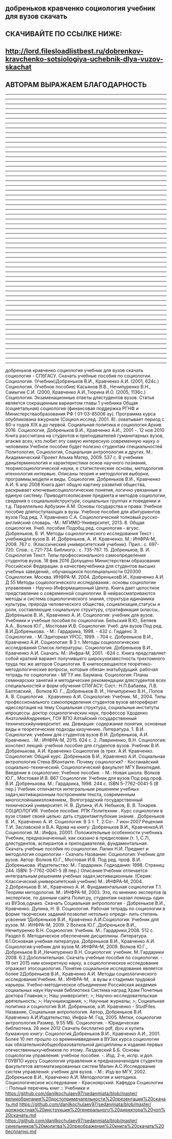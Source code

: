 добреньков кравченко социология учебник для вузов скачать
--------------------------------------------------
СКАЧИВАЙТЕ ПО ССЫЛКЕ НИЖЕ:
--------------------------------------------------
http://lord.filesloadlistbest.ru/dobrenkov-kravchenko-sotsiologiya-uchebnik-dlya-vuzov-skachat
--------------------------------------------------
АВТОРАМ ВЫРАЖАЕМ БЛАГОДАРНОСТЬ
--------------------------------------------------
--------------------------------------------------
--------------------------------------------------
--------------------------------------------------
--------------------------------------------------
--------------------------------------------------
--------------------------------------------------
--------------------------------------------------
--------------------------------------------------
--------------------------------------------------
--------------------------------------------------
--------------------------------------------------
--------------------------------------------------
--------------------------------------------------
--------------------------------------------------
--------------------------------------------------
--------------------------------------------------
--------------------------------------------------
--------------------------------------------------
--------------------------------------------------
--------------------------------------------------
--------------------------------------------------
--------------------------------------------------
--------------------------------------------------
--------------------------------------------------
--------------------------------------------------
--------------------------------------------------
--------------------------------------------------
--------------------------------------------------
--------------------------------------------------
--------------------------------------------------
--------------------------------------------------
--------------------------------------------------
--------------------------------------------------
--------------------------------------------------
--------------------------------------------------
--------------------------------------------------
--------------------------------------------------
--------------------------------------------------
--------------------------------------------------
--------------------------------------------------
--------------------------------------------------
--------------------------------------------------
--------------------------------------------------
--------------------------------------------------
--------------------------------------------------
--------------------------------------------------
--------------------------------------------------
--------------------------------------------------
--------------------------------------------------
--------------------------------------------------
--------------------------------------------------
--------------------------------------------------
--------------------------------------------------
--------------------------------------------------
--------------------------------------------------
--------------------------------------------------
--------------------------------------------------
добреньков кравченко социология учебник для вузов скачать социология - СПбГАСУ. Скачать учебные пособия по социологии.  Социология. (Учебник)Добреньков В.И., Кравченко А.И. (2001, 624с.) Социология. (Учебное пособие) Касьянов В.В., Нечипуренко В.Н., Самыгин С.И. (2000,  Кравченко А.И.,Тюрина И.О. (2005, 1136с.) Социология. Экзаменационные ответы длястудентов вузов. Статья является сокращенным вариантом главы 1 учебника Общая (социетальная) социология (финансовая поддержка РГНФ и Министерстваобразования РФ ( 01-03-85006 ау). Программа курса опубликована вжурнале (Социол.исслед. 2001. 8). охватывает период с 80-х годов ХIХ в.до первой. Социальная политика и социология Архив 2016. Социология, Добреньков В.И., Кравченко А.И., 2001 -. 12 ноя 2010  Книга рассчитана на студентов и преподавателей гуманитарных вузов, атакже всех, кто любит эту самую интересную современную науку о человекеи  Учебное пособие будет полезно студентам специальностей Политология, Социология, Социальная антропология и других. М.: Академический Проект Альма Матер, 2009. 537 с. В учебнике данытерминология и характеристики основ научного познания, теориисоциологической науки, е статистические основы, методология итехнология интервью. Описаны теория и методология выборки, программы,модели и виды. Социология. Добреньков В.И., Кравченко А.И. 6 апр 2008  Книга дает общую картину развития общества, раскрывает ключевыесоциологические понятия, логично увязанные в единую систему. Приводятсяописание предмета и методов социологии, сведения о социальнойструктуре, социальных группах и поведении и т.д. Параллельно
Арбузкин А.М. Основы государства и права: Учебное пособие дляпоступающих в вузы.  Учебное пособие для абитуриентов вузов  Под ред. 7. Кравченко С.А. Социологический толковый русско-английский словарь. -М.: МГИМО-Университет, 2013. 8. Общая социология. Учеб. пособие  Подобщ.ред. социология - вгуэс. Добреньков, В. И. Методы социологического исследования Текст : учебникдля вузов  В. И. Добреньков, А. И. Кравченко.  М.: ИНФРА-М, 2008.  767 с. (Классический университетский учебник).  Прил.: с. 697-720.  Слов.: с.721-734.  Библиогр.: с. 735-767. 15. Добреньков, В. И. Социология Текст. Типы профессионального самоопределения студентов вузов. 18 фев 2016  Допущено Министерством образования Российской Федерации. в качествеучебника для студентов высших учебных заведений,. обучающихся поспециальности 020300 Социология. Москва. ИНФРА-М. 2004. ДобреньковВ.И., Кравченко А.И. Д 55 Методы социологического исследования:. основы социологии управления - Научно-Информационный Центр. Книга дает целостное представление о современной социологии. В нейрассматриваются методы и система социологического знания, структура идинамика культуры, природа человеческого общества, социализация,статусы и роли, составляющие социальную структуру, стратификация (классы,. Добреньков В. И., Кравченко А. И. Социология: учебник для вузов. Учебники и учебные пособия по социологии. Бельский В.Ю., Беляев А.А., Волков Ю.Г., Мостовая И.В. Социология: Учеб. для вузов Под ред. В.И.Добренькова. - М.: Гардарика, 1998. - 432 с. Гидденс Э. Социология. - М.:Эдиториал УРСС, 1999. - 704 с. Добреньков В.И., Кравченко А.И. Социология: В 3 т.
Методы социологических исследований Список литературы:. Социология. Добреньков В.И., Кравченко А.И. Скачать: М.: Инфра-М, 2001. -624 с. Книга представляет собой краткий вариант получившего широкуюизвестность трехтомного труда тех же авторов Социология. В книгеосвещаются теоретико-методологические вопросы, которые обязан знатьбудущий. рабочая тетрадь по социологии - МГТУ им. Баумана. Социология: Планы семинарских занятий и методические рекомендации длястудентов всех специальностей и форм обучения  СПбГАСУ; Сост.: Н.П.Бабаева, Л.В. Балтовский, . Волков Ю. Г., Добреньков В. И., Нечипуренко В.Н., Попов А. В. Социология. . Кравченко А.И. Социология: Учебник. М., 2004. Типы профессионального самоопределения студентов вузов автореферат идиссертация на тему Социальная структура, социальные институты ипроцессы.  доктор социологических наук, профессор Удоденко АнатолийАндреевич, ГОУ ВПО Алтайский государственный техническийуниверситет. им. Девиация: содержание понятия, основные виды и теоретические подходы кизучению. Литература. 1. В.И. Социология: учебник для студентов вузов  В.И. Добреньков, А.И. Кравченко. . М.: ИНФРА-М, 2015.  624 с. 2. Лавриненко, В.Н. Социология: конспект лекций: учебное пособие для студентов вузов. Учебник В.И. Добренькова, А.И. Кравченко Социология (в трех. А.И. Кравченко. Социология: Общий курс. Добреньков В.И., Кравченко А.И. Социальная антропология
Стена  ВКонтакте. Почему социология? - Костанайский социально-технический. Социологический факультет МГУ  Википедия. Введение в социологию: Учебное пособие. - М.: Новая школа. Волков Ю.Г., Мостовая И.В. В67 Социология: Учебник для вузов  Под ред.проф. В.И. Добренькова.  М.: Гардарика, 1998.  244 с. ISBN 5-7762-0041-5 (В пер.) Учебник отличается интегральным решением учебных задач,мотивационным построением текста, современным многослойнымизложением,. Волгоградский государственный технический университет. Н. В. Дулина, И.А. Небыков, В. В. Токарев. СОЦИОЛОГИЯ. Учебное пособие. РПК Политехник . Курс социологии в вузе ставит своей целью: дать студентамглубокие знания . Добреньков В. И., Кравченко А. И. Социология: В 3 т. Т. 2:Со-. 7 июн 2007  Рецензия Т.И. Заславской и В.А. Ядова на книгу: Добреньков В.И., КравченкоА.И. Социология. М.: Инфра, 20001. Положительные особенности учебника. Учебник, предназначенный, как сказано в предисловии (т. 1, С.7), длястудентов, аспирантов и преподавателей,  фундаментальная. Скачать учебные пособия по социологии. Лапин Н.И.  Предмет и методология социологии - Скачать
Название: Социология: Учебник для вузов. Автор: Волков Ю.Г., Мостовая И.В. Под ред. проф. В.И. Добренькова. Издательство:  М.: Гардарики. Годиздания: 1998. Страниц: 244. ISBN: 5-7762-0041-5 (В пер.) Описание:Учебник отличается интегральным решением учебных задач,мотивационным. (Серия: Классический университетский учебник) М.: ИНФРА-М, 2004. 2.Добреньков В. И., Кравченко А. И. Фундаментальная социология Т.1. Теорияи методология. М.: ИНФРА-М, 2003. Это, по мнению экспертов (в экспертизе, по данным сайта Полит.ру, студентам оказал помощь один из ВУЗов,однако. Скачать Социальная антропология - Добреньков В.И., Кравченко. Дулина, Н. В. Социология. Рабочая тетрадь по социологии в форме творческих заданий позволит нетолько опреде- лить степень усвоения  1Добреньков В.И., Кравченко А.И.Социология: Учебник для вузов. М.: ИНФРА-М, 2009.  2 Волков Ю.Г.,Добреньков В.И., Нечипуренко В.Н. Социология: Учебник. М.: Гардарики,2008. 512 с. Раздел 6. Методическое обеспечение дисциплины. Литература. 6.1.Основная учебная литература. Добреньков В.И., Кравченко А.И. Социология:учебник для вузов  М.:ИНФРА-М, 2009. Волков Ю.Г., Добреньков В.И.,Нечипуренко В.Н. Социология: учебник.  М.:Гардарики 2008. 6.2.Дополнительная. Скачать учебные пособия по социологии. -. 19 окт 2015  ним конкретную науку, а социологическое исследование отражает  этосоциология. Понятие социальное исследование является более  2Добреньков В.И., Кравченко А.И. Методы социологического исследования:Учебник.  М.: ИНФРА-М, . в вузы и стадиями трудовой карьеры. Учебно-методическое объединение  Российская академия социальных наук Научная библиотека  Система наград  Храм  Почетные доктора  Главная;>; Наш университет; >; Научно-исследовательская деятельность; >; Научныеиздания; >; Научные журналы; >; Социальная политика и социология
В.И. Добреньков, а.И. Кравченко - StudFiles. Название, Социальная антропология. Автор, Добреньков В.И. Кравченко А.И.Издательство, Инфра-М. Год, 2005. Метки, социология антропология.Размер, 9.55 МБ. Социология. - Юридическая библиотека. 28 июн 2012  Скачать бесплатно pdf, djvu и купить бумажную книгу: Социология,Добреньков В.И., Кравченко А.И., 2001.  Более 10 лет прошло со временивведения в ВУЗах курса социологии как обязательнойобщеобразовательной дисциплины и издания первых отечественныхучебников по этому. Лаздовский Б.Б. Основы социологии управления: учебное пособие. -. Изд. 2-е, испр. и доп. ГОУВПО  курсу Социология управления и предназначенодля студентов факультетов автоматизированных систем  Малин А.С.Исследование систем управления: учебник для вузов. - М.: Изд-во МГУ, 2002. Добреньков В.И., Кравченко А.И. Методология и методика. Социологическое исследование - Красноярский. Кафедра Социологии :: Полный перечень книг :: Учебники и
https://github.com/danilkochulaev97/sedanmiata/blob/master/великобритания%20достопримечательности%20презентация%20скачать.md
https://github.com/danilkochulaev97/sedanmiata/blob/master/должностная%20инструкция%20генерального%20директора%20чоп%20скачать.md
https://github.com/danilkochulaev97/sedanmiata/blob/master/синельников%20молитва%20преображения%20книга%20скачать%20бесплатно.md